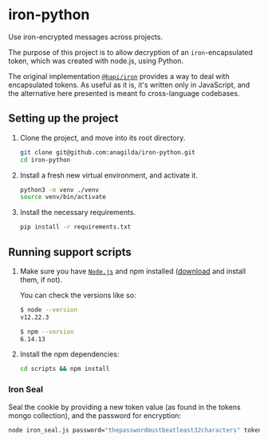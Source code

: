 # iron-python

Use iron-encrypted messages across projects.

The purpose of this project is to allow decryption of an `iron`-encapsulated
token, which was created with node.js, using Python.

The original implementation [`@hapi/iron`](https://github.com/hapijs/iron) provides
a way to deal with encapsulated tokens.
As useful as it is, it's written only in JavaScript, and the alternative here presented
is meant fo cross-language codebases.

## Setting up the project

1. Clone the project, and move into its root directory.

    ```bash
    git clone git@github.com:anagilda/iron-python.git
    cd iron-python
    ```

2. Install a fresh new virtual environment, and activate it.

    ```bash
    python3 -m venv ./venv
    source venv/bin/activate
    ```

3. Install the necessary requirements.

    ```bash
    pip install -r requirements.txt
    ```

## Running support scripts

1. Make sure you have [`Node.js`](https://nodejs.org/en/download/) and npm installed
   ([download](https://docs.npmjs.com/downloading-and-installing-node-js-and-npm) and install them, if not).

    You can check the versions like so:

    ```bash
    $ node --version
    v12.22.3
    ```

    ```bash
    $ npm --version
    6.14.13
    ```

2. Install the npm dependencies:

    ```bash
    cd scripts && npm install
    ```

### Iron Seal

Seal the cookie by providing a new token value (as found in the tokens mongo collection), and the password for encryption:

```bash
node iron_seal.js password="thepasswordmustbeatleast32characters" token="token-to-encrypt"
```

